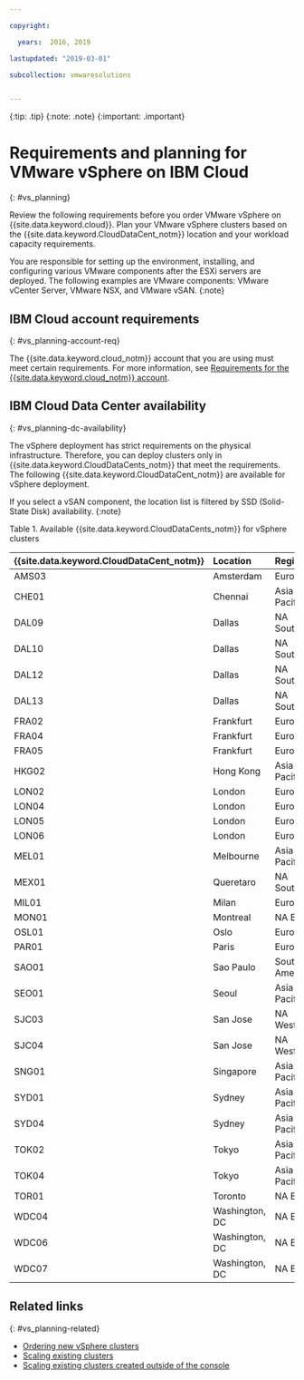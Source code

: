 ```yaml
---

copyright:

  years:  2016, 2019

lastupdated: "2019-03-01"

subcollection: vmwaresolutions


---
```


{:tip: .tip}
{:note: .note}
{:important: .important}

# Requirements and planning for VMware vSphere on IBM Cloud
{: #vs_planning}

Review the following requirements before you order VMware vSphere on {{site.data.keyword.cloud}}. Plan your VMware vSphere clusters based on the {{site.data.keyword.CloudDataCent_notm}} location and your workload capacity requirements.

You are responsible for setting up the environment, installing, and configuring various VMware components after the ESXi servers are deployed. The following examples are VMware components: VMware vCenter Server, VMware NSX, and VMware vSAN.
{:note}

## IBM Cloud account requirements
{: #vs_planning-account-req}

The {{site.data.keyword.cloud_notm}} account that you are using must meet certain requirements. For more information, see [Requirements for the {{site.data.keyword.cloud_notm}} account](/docs/services/vmwaresolutions/vmonic?topic=vmware-solutions-slaccountrequirement).

## IBM Cloud Data Center availability
{: #vs_planning-dc-availability}

The vSphere deployment has strict requirements on the physical infrastructure. Therefore, you can deploy clusters only in {{site.data.keyword.CloudDataCents_notm}} that meet the requirements. The following {{site.data.keyword.CloudDataCent_notm}} are available for vSphere deployment.

If you select a vSAN component, the location list is filtered by SSD (Solid-State Disk) availability.
{:note}

Table 1. Available {{site.data.keyword.CloudDataCents_notm}} for vSphere clusters

| {{site.data.keyword.CloudDataCent_notm}} | Location | Region |
|:----------------------|:---------|:---------------|
| AMS03 | Amsterdam | Europe |
| CHE01 | Chennai | Asia-Pacific |
| DAL09 | Dallas | NA South |
| DAL10 | Dallas | NA South |
| DAL12 | Dallas | NA South |
| DAL13 | Dallas | NA South |
| FRA02 | Frankfurt | Europe |
| FRA04 | Frankfurt | Europe |
| FRA05 | Frankfurt | Europe |
| HKG02 | Hong Kong | Asia-Pacific |
| LON02 | London | Europe |
| LON04 | London | Europe |
| LON05 | London | Europe |
| LON06 | London | Europe |
| MEL01 | Melbourne | Asia-Pacific |
| MEX01 | Queretaro | NA South |
| MIL01 | Milan | Europe |
| MON01 | Montreal | NA East |
| OSL01 | Oslo | Europe |
| PAR01 | Paris | Europe |
| SAO01 | Sao Paulo | South America |
| SEO01 | Seoul | Asia-Pacific |
| SJC03 | San Jose | NA West |
| SJC04 | San Jose | NA West |
| SNG01 | Singapore | Asia-Pacific |
| SYD01 | Sydney | Asia-Pacific |
| SYD04 | Sydney | Asia-Pacific |
| TOK02 | Tokyo | Asia-Pacific |
| TOK04 | Tokyo | Asia-Pacific |
| TOR01 | Toronto | NA East |
| WDC04 | Washington, DC | NA East |
| WDC06 | Washington, DC | NA East |
| WDC07 | Washington, DC | NA East |

## Related links
{: #vs_planning-related}

* [Ordering new vSphere clusters](/docs/services/vmwaresolutions/vsphere?topic=vmware-solutions-vs_orderinginstances)
* [Scaling existing clusters](/docs/services/vmwaresolutions/vsphere?topic=vmware-solutions-vs_scalingexistingclusters)
* [Scaling existing clusters created outside of the console](/docs/services/vmwaresolutions/vsphere?topic=vmware-solutions-vs_orderingforclustersoutside)
